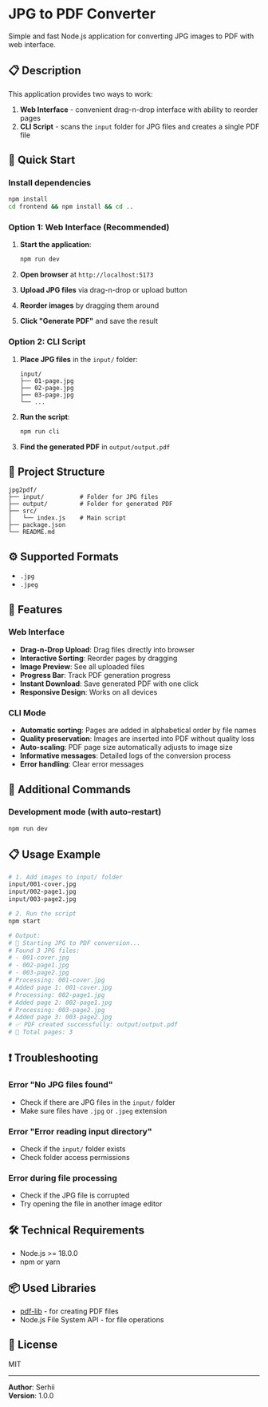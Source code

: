 # JPG to PDF Converter

Simple and fast Node.js application for converting JPG images to PDF with web interface.

## 📋 Description

This application provides two ways to work:
1. **Web Interface** - convenient drag-n-drop interface with ability to reorder pages
2. **CLI Script** - scans the `input` folder for JPG files and creates a single PDF file

## 🚀 Quick Start

### Install dependencies

```bash
npm install
cd frontend && npm install && cd ..
```

### Option 1: Web Interface (Recommended)

1. **Start the application**:
   ```bash
   npm run dev
   ```

2. **Open browser** at `http://localhost:5173`

3. **Upload JPG files** via drag-n-drop or upload button

4. **Reorder images** by dragging them around

5. **Click "Generate PDF"** and save the result

### Option 2: CLI Script

1. **Place JPG files** in the `input/` folder:
   ```
   input/
   ├── 01-page.jpg
   ├── 02-page.jpg
   ├── 03-page.jpg
   └── ...
   ```

2. **Run the script**:
   ```bash
   npm run cli
   ```

3. **Find the generated PDF** in `output/output.pdf`

## 📁 Project Structure

```
jpg2pdf/
├── input/          # Folder for JPG files
├── output/         # Folder for generated PDF
├── src/
│   └── index.js    # Main script
├── package.json
└── README.md
```

## ⚙️ Supported Formats

- `.jpg`
- `.jpeg`

## 📝 Features

### Web Interface
- **Drag-n-Drop Upload**: Drag files directly into browser
- **Interactive Sorting**: Reorder pages by dragging
- **Image Preview**: See all uploaded files
- **Progress Bar**: Track PDF generation progress
- **Instant Download**: Save generated PDF with one click
- **Responsive Design**: Works on all devices

### CLI Mode
- **Automatic sorting**: Pages are added in alphabetical order by file names
- **Quality preservation**: Images are inserted into PDF without quality loss
- **Auto-scaling**: PDF page size automatically adjusts to image size
- **Informative messages**: Detailed logs of the conversion process
- **Error handling**: Clear error messages

## 🔧 Additional Commands

### Development mode (with auto-restart)
```bash
npm run dev
```

## 📋 Usage Example

```bash
# 1. Add images to input/ folder
input/001-cover.jpg
input/002-page1.jpg
input/003-page2.jpg

# 2. Run the script
npm start

# Output:
# 🔄 Starting JPG to PDF conversion...
# Found 3 JPG files:
# - 001-cover.jpg
# - 002-page1.jpg  
# - 003-page2.jpg
# Processing: 001-cover.jpg
# Added page 1: 001-cover.jpg
# Processing: 002-page1.jpg
# Added page 2: 002-page1.jpg
# Processing: 003-page2.jpg
# Added page 3: 003-page2.jpg
# ✅ PDF created successfully: output/output.pdf
# 📄 Total pages: 3
```

## ❗ Troubleshooting

### Error "No JPG files found"
- Check if there are JPG files in the `input/` folder
- Make sure files have `.jpg` or `.jpeg` extension

### Error "Error reading input directory"
- Check if the `input/` folder exists
- Check folder access permissions

### Error during file processing
- Check if the JPG file is corrupted
- Try opening the file in another image editor

## 🛠 Technical Requirements

- Node.js >= 18.0.0
- npm or yarn

## 📦 Used Libraries

- [pdf-lib](https://pdf-lib.js.org/) - for creating PDF files
- Node.js File System API - for file operations

## 📄 License

MIT

---

**Author**: Serhii  
**Version**: 1.0.0

